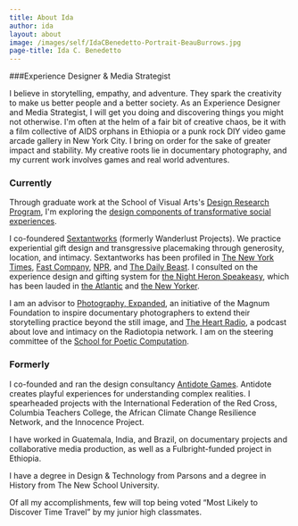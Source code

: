 ```yaml
---
title: About Ida
author: ida
layout: about
image: /images/self/IdaCBenedetto-Portrait-BeauBurrows.jpg
page-title: Ida C. Benedetto
---
```


###Experience Designer & Media Strategist

I believe in storytelling, empathy, and adventure. They spark the creativity to make us better people and a better society. As an Experience Designer and Media Strategist, I will get you doing and discovering things you might not otherwise. I'm often at the helm of a fair bit of creative chaos, be it with a film collective of AIDS orphans in Ethiopia or a punk rock DIY video game arcade gallery in New York City. I bring on order for the sake of greater impact and stability. My creative roots lie in documentary photography, and my current work involves games and real world adventures.

<h3 class="subheader">Currently</h3>

Through graduate work at the School of Visual Arts's <a href="http://designresearch.sva.edu/program/" target="_blank">Design Research Program</a>, I'm exploring the [design components of transformative social experiences](/2016/04/sex-death-survival/).

I co-foundered [Sextantworks](http://sextantworks.com/) (formerly Wanderlust Projects). We practice experiential gift design and transgressive placemaking through generosity, location, and intimacy. Sextantworks has been profiled in <a href="http://www.nytimes.com/2014/12/28/nyregion/they-say-art-is-dead-in-new-york-theyre-wrong.html" target="_blank">The New York Times</a>, <a href="http://www.fastcompany.com/3031330/innovation-agents/this-companys-business-plan-includes-trespassing" target="_blank">Fast Company</a>, <a href="http://www.npr.org/event/music/320741516/on-a-magical-mystery-tour-with-hassan-hakmoun" target="_blank">NPR</a>, and <a href="http://www.thedailybeast.com/articles/2013/12/15/a-most-illegal-adventure-with-new-york-city-s-wildest-underground-event-planners.html" target="_blank">The Daily Beast</a>. I consulted on the experience design and gifting system for <a href="http://nightheronspeakeasy.com/" target="_blank">the Night Heron Speakeasy</a>, which has been lauded in <a href="http://www.theatlanticcities.com/arts-and-lifestyle/2013/05/water-tower-flair/5639/" target="_blank">the Atlantic</a> and <a href="http://www.newyorker.com/talk/2013/05/27/130527ta_talk_freudenberger?mbid=social_tablet_e&pink=twLeIk" target="_blank">the New Yorker</a>.


I am an advisor to <a href="http://magnumfoundation.org/photoex/" target="_blank">Photography, Expanded</a>, an initiative of the Magnum Foundation to inspire documentary photographers to extend their storytelling practice beyond the still image, and <a href="http://theheartradio.org/" target="_blank">The Heart Radio</a>, a podcast about love and intimacy on the Radiotopia network. I am on the steering committee of the <a title="School For Poetic Computation" href="http://sfpc.io/" target="_blank">School for Poetic Computation</a>.

<h3 class="subheader">Formerly</h3>

I co-founded and ran the design consultancy <a href="http://playistheantidote.com/" target="_blank">Antidote Games</a>. Antidote creates playful experiences for understanding complex realities. I spearheaded projects with the International Federation of the Red Cross, Columbia Teachers College, the African Climate Change Resilience Network, and the Innocence Project.

I have worked in Guatemala, India, and Brazil, on documentary projects and collaborative media production, as well as a Fulbright-funded project in Ethiopia. 

I have a degree in Design & Technology from Parsons and a degree in History from The New School University.

Of all my accomplishments, few will top being voted &#8220;Most Likely to Discover Time Travel&#8221; by my junior high classmates.
